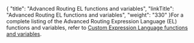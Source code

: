 {
    "title": "Advanced Routing EL functions and variables",
    "linkTitle": "Advanced Routing EL functions and variables",
    "weight": "330"
}For a complete listing of the <span class="mc-variable my_project_variables.Advanced_Routing variable">Advanced Routing</span> Expression Language (EL) functions and variables, refer to <a href="../../c_st_advanced_routing/r_st_custom_el_functions_variables" class="MCXref xref">Custom Expression Language functions and variables</a>.
